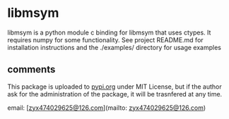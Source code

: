 # libmsym

libmsym is a python module c binding for libmsym that uses ctypes.
It requires numpy for some functionality.
See project README.md for installation instructions and the ./examples/ directory for usage examples



## comments

This package is uploaded to [pypi.org](pypi.org) under MIT License, but if the author ask for the
administration of the package, it will be trasnfered at any time. 

email: [zyx474029625@126.com](mailto: zyx474029625@126.com)
